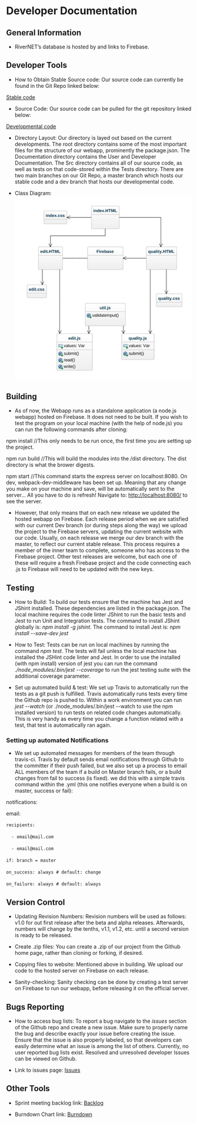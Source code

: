 # Developer Documentation

## General Information

- RiverNET’s database is hosted by and links to Firebase.

## Developer Tools

- How to Obtain Stable Source code: Our source code can currently be found in the Git Repo linked below:

[Stable code](https://github.com/MichaelJHla/Rivernet)

- Source Code: Our source code can be pulled for the git repository linked below:

[Developmental code](https://github.com/MichaelJHla/Rivernet/tree/dev)

- Directory Layout: Our directory is layed out based on the current developments. The root directory contains some of the most important files for the structure of our webapp, prominently the package.json. The Documentation directory contains the User and Developer Documentation. The Src directory contains all of our source code, as well as tests on that code-stored within the Tests directory.
There are two main branches on our Git Repo, a master branch which hosts our stable code and a dev branch that hosts our developmental code.

- Class Diagram: ![Image of Our Basic Class Diagram](classDiagram.jpeg)

## Building

- As of now, the Webapp runs as a standalone application (a node.js webapp) hosted on Firebase. It does not need to be built. If you wish to test the program on your local machine (with the help of node.js) you can run the following commands after cloning:

npm install
//This only needs to be run once, the first time you are setting up the project.

npm run build
//This will build the modules into the /dist directory. The dist directory is what the brower digests.

npm start
//This command starts the express server on localhost:8080. On dev, webpack-dev-middleware has been set up. Meaning that any change you make on your machine and save, will be automatically sent to the server... All you have to do is refresh!
Navigate to: <http://localhost:8080/> to see the server.

- However, that only means that on each new release we updated the hosted webapp on Firebase. Each release period when we are satisfied with our current Dev branch (or during steps along the way) we upload the project to the Firebase servers, updating the current website with our code.
Usually, on each release we merge our dev branch with the master, to reflect our current stable release. This process requires a member of the inner team to complete, someone who has access to the Firebase project. Other test releases are welcome, but each one of these will require a fresh Firebase project and the code connecting each .js to Firebase will need to be updated with the new keys.

## Testing

- How to Build: To build our tests ensure that the machine has Jest and JShint installed. These dependencies are listed in the package.json. The local machine requires the code linter JShint to run the basic tests and Jest to run Unit and Integration tests.
The command to install JShint globally is: _npm install -g jshint_. The command to install Jest is: _npm install --save-dev jest_

- How to Test: Tests can be run on local machines by running the command _npm test_. The tests will fail unless the local machine has installed the JSHint code linter and Jest. In order to use the installed (with npm install) version of
jest you can run the command _./node_modules/.bin/jest --coverage_ to run the jest testing suite with the additional coverage parameter.

- Set up automated build & test: We set up Travis to automatically run the tests as a git push is fulfilled. Travis automatically runs tests every time the Github repo is pushed to.
Within a work environment you can run _jest --watch_ (or ./node_modules/.bin/jest --watch to use the npm installed version) to run tests on related code changes automatically. This is very handy as every time you change a function related with a test, that test is automatically ran again.

### Setting up automated Notifications

- We set up automated messages for members of the team through travis-ci. Travis by default sends email notifications through Github to the committer if their push failed, but we also set up a process to email ALL members of the team if a build on Master branch fails, or a build changes from fail to success (is fixed).
we did this with a simple travis command within the .yml (this one notifies everyone when a build is on master, success or fail):

notifications:

  email:

    recipients:

      - email@mail.com

      - email@mail.com

    if: branch = master

    on_success: always # default: change

    on_failure: always # default: always

## Version Control

- Updating Revision Numbers: Revision numbers will be used as follows: v1.0 for out first release after the beta and alpha releases. Afterwards, numbers will change by the tenths, v1.1, v1.2, etc. until a second version is ready to be released.

- Create .zip files: You can create a .zip of our project from the Github home page, rather than cloning or forking, if desired.

- Copying files to website:  Mentioned above in building. We upload our code to the hosted server on Firebase on each release.

- Sanity-checking: Sanity checking can be done by creating a test server on Firebase to run our webapp, before releasing it on the official server.

## Bugs Reporting

- How to access bug lists: To report a bug navigate to the _issues_ section of the Github repo and create a new issue. Make sure to properly name the bug and describe exactly your issue before creating the issue.
Ensure that the issue is also properly labeled, so that developers can easily determine what an issue is among the list of others.  Currently, no user reported bug lists exist. Resolved and unresolved developer Issues can be viewed on Github.

- Link to issues page: [Issues](https://github.com/MichaelJHla/Rivernet/issues)

## Other Tools

- Sprint meeting backlog link: [Backlog](https://docs.google.com/spreadsheets/d/1EpcOvnVprBMu9Vie981mnrZOXduwXx0HEIYXjy1ATHs/edit?usp=sharing)

- Burndown Chart link: [Burndown](https://docs.google.com/spreadsheets/d/1lcPlu2pV-r7wStT2HD_ybs4AN_NLpjhi__2BIypfzw8/edit?usp=sharing)
